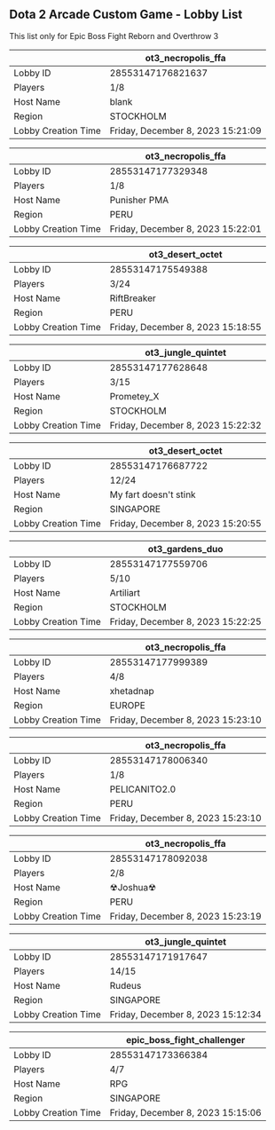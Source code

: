 ## Dota 2 Arcade Custom Game - Lobby List

This list only for Epic Boss Fight Reborn and Overthrow 3

|  | ot3_necropolis_ffa |
| ------ | ------ |
| Lobby ID | 28553147176821637 |
| Players | 1/8 |
| Host Name | blank |
| Region | STOCKHOLM |
| Lobby Creation Time | Friday, December 8, 2023 15:21:09 |


|  | ot3_necropolis_ffa |
| ------ | ------ |
| Lobby ID | 28553147177329348 |
| Players | 1/8 |
| Host Name | Punisher PMA |
| Region | PERU |
| Lobby Creation Time | Friday, December 8, 2023 15:22:01 |


|  | ot3_desert_octet |
| ------ | ------ |
| Lobby ID | 28553147175549388 |
| Players | 3/24 |
| Host Name | RiftBreaker |
| Region | PERU |
| Lobby Creation Time | Friday, December 8, 2023 15:18:55 |


|  | ot3_jungle_quintet |
| ------ | ------ |
| Lobby ID | 28553147177628648 |
| Players | 3/15 |
| Host Name | Prometey_X |
| Region | STOCKHOLM |
| Lobby Creation Time | Friday, December 8, 2023 15:22:32 |


|  | ot3_desert_octet |
| ------ | ------ |
| Lobby ID | 28553147176687722 |
| Players | 12/24 |
| Host Name | My fart doesn't stink |
| Region | SINGAPORE |
| Lobby Creation Time | Friday, December 8, 2023 15:20:55 |


|  | ot3_gardens_duo |
| ------ | ------ |
| Lobby ID | 28553147177559706 |
| Players | 5/10 |
| Host Name | Artiliart |
| Region | STOCKHOLM |
| Lobby Creation Time | Friday, December 8, 2023 15:22:25 |


|  | ot3_necropolis_ffa |
| ------ | ------ |
| Lobby ID | 28553147177999389 |
| Players | 4/8 |
| Host Name | xhetadnap |
| Region | EUROPE |
| Lobby Creation Time | Friday, December 8, 2023 15:23:10 |


|  | ot3_necropolis_ffa |
| ------ | ------ |
| Lobby ID | 28553147178006340 |
| Players | 1/8 |
| Host Name | PELICANITO2.0 |
| Region | PERU |
| Lobby Creation Time | Friday, December 8, 2023 15:23:10 |


|  | ot3_necropolis_ffa |
| ------ | ------ |
| Lobby ID | 28553147178092038 |
| Players | 2/8 |
| Host Name | ☢Joshua☢ |
| Region | PERU |
| Lobby Creation Time | Friday, December 8, 2023 15:23:19 |


|  | ot3_jungle_quintet |
| ------ | ------ |
| Lobby ID | 28553147171917647 |
| Players | 14/15 |
| Host Name | Rudeus |
| Region | SINGAPORE |
| Lobby Creation Time | Friday, December 8, 2023 15:12:34 |


|  | epic_boss_fight_challenger |
| ------ | ------ |
| Lobby ID | 28553147173366384 |
| Players | 4/7 |
| Host Name | RPG |
| Region | SINGAPORE |
| Lobby Creation Time | Friday, December 8, 2023 15:15:06 |


